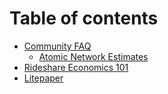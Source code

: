 # Table of contents

* [Community FAQ](README.md)
  * [Atomic Network Estimates](community-faq/atomic-network-estimates.md)
* [Rideshare Economics 101](rideshare-economics-101.md)
* [Litepaper](litepaper.md)
